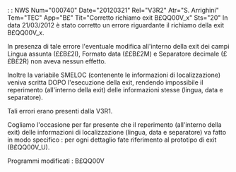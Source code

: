  :  : NWS Num="000740" Date="20120321" Rel="V3R2" Atr="S. Arrighini" Tem="TEC" App="B£" Tit="Corretto richiamo exit B£QQ00V_x" Sts="20"
In data 21/03/2012 è stato corretto un errore riguardante il richiamo della exit B£QQ00V_x.

In presenza di tale errore l'eventuale modifica all'interno della exit dei campi Lingua assunta (££B£2I), Formato data (££B£2M) e Separatore decimale (££B£2R) non aveva nessun effetto.

Inoltre la variabile SMELOC (contenente le informazioni di localizzazione) veniva scritta DOPO l'esecuzione della exit, rendendo impossibile il reperimento (all'interno della exit) delle informazioni stesse (lingua, data e separatore).

Tali errori erano presenti dalla V3R1.

Cogliamo l'occasione per far presente che il reperimento (all'interno della exit) delle informazioni di localizzazione (lingua, data e separatore) va fatto in modo specifico :  per ogni dettaglio fate riferimento al prototipo di exit (B£QQ00V_U).

Programmi modificati : 
B£QQ00V
